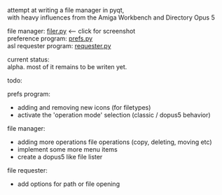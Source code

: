 attempt at writing a file manager in pyqt,   
with heavy influences from the Amiga Workbench and Directory Opus 5

file manager: [filer.py](https://raw.github.com/freeaks/filer/master/test-tree/screenshots/filer.png) <-- click for screenshot   
preference program: [prefs.py](https://raw.github.com/freeaks/filer/master/test-tree/screenshots/prefs.png)   
asl requester program: [requester.py](https://raw.github.com/freeaks/filer/master/test-tree/screenshots/asl_req.png)   


current status:   
alpha. most of it remains to be writen yet.


todo:   

prefs program:   
- adding and removing new icons (for filetypes)   
- activate the 'operation mode' selection (classic / dopus5 behavior)   


file manager:   
- adding more operations file operations (copy, deleting, moving etc)   
- implement some more menu items   
- create a dopus5 like file lister   

file requester:   
- add options for path or file opening   




